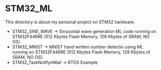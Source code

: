 # STM32_ML

This directory is about my personal project on STM32 hardware.

* STM32_SINE_WAVE  -> Sinusoidal wave generation ML code running on STM32F446RE (512 Kbytes Flash Memory, 128 Kbytes of SRAM, NO OS).
* STM32_MNIST      -> MNIST hand written number detectio using ML running on STM32F446RE (512 Kbytes Flash Memory, 128 Kbytes of SRAM, NO OS).
* STM32_TaskNotifynWait -> RTOS Example
